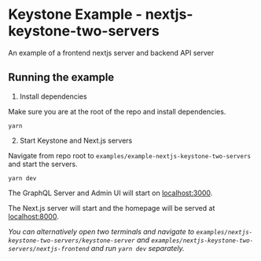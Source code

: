 # Keystone Example - nextjs-keystone-two-servers

An example of a frontend nextjs server and backend API server

## Running the example

1. Install dependencies

Make sure you are at the root of the repo and install dependencies.

```shell
yarn
```

2. Start Keystone and Next.js servers

Navigate from repo root to `examples/example-nextjs-keystone-two-servers` and start the servers.

```shell
yarn dev
```

The GraphQL Server and Admin UI will start on [localhost:3000](http://localhost:3000).

The Next.js server will start and the homepage will be served at [localhost:8000](http://localhost:8000).

_You can alternatively open two terminals and navigate to `examples/nextjs-keystone-two-servers/keystone-server` and `examples/nextjs-keystone-two-servers/nextjs-frontend` and run `yarn dev` separately._
